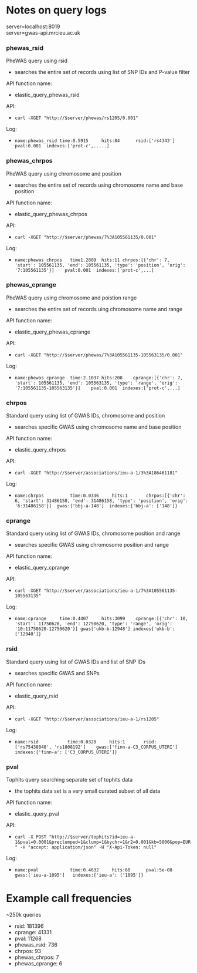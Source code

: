 
# Notes on query logs

server=localhost:8019  
server=gwas-api.mrcieu.ac.uk

### phewas_rsid

PheWAS query using rsid
- searches the entire set of records using list of SNP IDs and P-value filter 

API function name:
- elastic_query_phewas_rsid

API:
- `curl -XGET "http://$server/phewas/rs1205/0.001"`

Log:
- `name:phewas_rsid	time:0.5915	    hits:84	     rsid:['rs4343']	pval:0.001	indexes:['prot-c',.....]`


### phewas_chrpos

PheWAS query using chromosome and position
- searches the entire set of records using chromosome name and base position

API function name:
- elastic_query_phewas_chrpos

API:
- `curl -XGET "http://$server/phewas/7%3A105561135/0.001"`

Log:
- `name:phewas_chrpos	time1.2809	hits:11	chrpos:[{'chr': 7, 'start': 105561135, 'end': 105561135, 'type': 'position', 'orig': '7:105561135'}]	pval:0.001	indexes:['prot-c',...]`

### phewas_cprange

PheWAS query using chromosome and poistion range
- searches the entire set of records uing chromosome name and range

API function name:
- elastic_query_phewas_cprange

API:
- `curl -XGET "http://$server/phewas/7%3A105561135-105563135/0.001"`

Log:
- `name:phewas_cprange	time:2.1037	hits:208	cprange:[{'chr': 7, 'start': 105561135, 'end': 105563135, 'type': 'range', 'orig': '7:105561135-105563135'}]	pval:0.001	indexes:['prot-c',...]`


### chrpos

Standard query using list of GWAS IDs, chromosome and position
- searches specific GWAS using chromosome name and base position

API function name:
- elastic_query_chrpos

API:
- `curl -XGET "http://$server/associations/ieu-a-1/3%3A186461181"`

Log:
- `name:chrpos	        time:0.0336	    hits:1	     chrpos:[{'chr': 6, 'start': 31486158, 'end': 31486158, 'type': 'position', 'orig': '6:31486158'}]	gwas:['bbj-a-148']	indexes:{'bbj-a': ['148']}`

### cprange 

Standard query using list of GWAS IDs, chromosome position and range
- searches specific GWAS using chromosome position and range

API function name:
- elastic_query_cprange

API:
- `curl -XGET "http://$server/associations/ieu-a-1/7%3A105561135-105563135"`

Log:
- `name:cprange	    time:0.4407	    hits:3099	 cprange:[{'chr': 10, 'start': 11750620, 'end': 12750620, 'type': 'range', 'orig': '10:11750620-12750620'}]	gwas['ukb-b-12948']	indexes{'ukb-b': ['12948']}`

### rsid

Standard query using list of GWAS IDs and list of SNP IDs
- searches specific GWAS and SNPs

API function name:
- elastic_query_rsid

API:
- `curl -XGET "http://$server/associations/ieu-a-1/rs1205"`

Log:
- `name:rsid           time:0.0328     hits:1       rsid:['rs75438046', 'rs1808192']    gwas:['finn-a-C3_CORPUS_UTERI']  indexes:{'finn-a': ['C3_CORPUS_UTERI']}`

### pval

Tophits query searching separate set of tophits data
- the tophits data set is a very small curated subset of all data

API function name:
- elastic_query_pval

API:
- `curl -X POST "http://$server/tophits?id=ieu-a-1&pval=0.0001&preclumped=1&clump=1&bychr=1&r2=0.001&kb=5000&pop=EUR" -H "accept: application/json" -H "X-Api-Token: null"`

Log:
- `name:pval	        time:0.4632	    hits:68	     pval:5e-08	   gwas:['ieu-a-1095']	 indexes:{'ieu-a': ['1095']}`

# Example call frequencies 

~250k queries 

- rsid: 181396 
- cprange: 41331
- pval: 11268 
- phewas_rsid: 736
- chrpos: 93
- phewas_chrpos: 7 
- phewas_cprange: 6 


